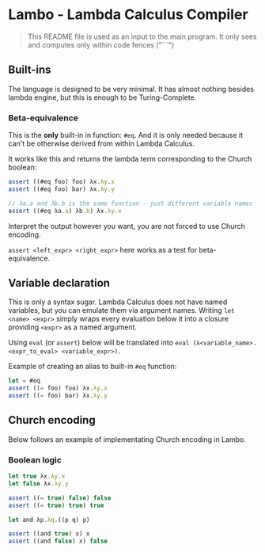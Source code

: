 # Lambo - Lambda Calculus Compiler
> This README file is used as an input to the main program. It only sees and
> computes only within code fences ("```")

## Built-ins
The language is designed to be very minimal. It has almost nothing besides
lambda engine, but this is enough to be Turing-Complete.

### Beta-equivalence
This is the **only** built-in in function: `#eq`. And it is only needed because
it can't be otherwise derived from within Lambda Calculus.

It works like this and returns the lambda term corresponding to the Church
boolean:
```js
assert ((#eq foo) foo) λx.λy.x
assert ((#eq foo) bar) λx.λy.y

// λa.a and λb.b is the same function - just different variable names
assert ((#eq λa.a) λb.b) λx.λy.x
```
Interpret the output however you want, you are not forced to use Church encoding.

`assert <left_expr> <right_expr>` here works as a test for beta-equivalence.

## Variable declaration
This is only a syntax sugar. Lambda Calculus does not have named variables, but you can
emulate them via argument names. Writing `let <name> <expr>` simply wraps 
every evaluation below it into a closure providing `<expr>` as a named argument.

Using `eval` (or `assert`) below will be translated into `eval
(λ<variable_name>.<expr_to_eval> <variable_expr>)`.

Example of creating an alias to built-in `#eq` function:
```js
let = #eq
assert ((= foo) foo) λx.λy.x
assert ((= foo) bar) λx.λy.y
```

## Church encoding
Below follows an example of implementating Church encoding in Lambo.

### Boolean logic
```js
let true λx.λy.x
let false λx.λy.y

assert ((= true) false) false
assert ((= true) true) true

let and λp.λq.((p q) p)

assert ((and true) x) x
assert ((and false) x) false
```
